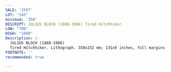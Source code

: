 ```yaml
---
SALE: '2557'
LOT: "145"
minimum: '350'
DESCRIPT: JULIUS BLOCH (1888-1966) Tired Hitchhiker.
LOW: "700"
HIGH: "1000"
Description: |-
  JULIUS BLOCH (1888-1966)
  Tired Hitchhiker. Lithograph. 350x232 mm; 13¾x9 inches, full margins. Edition of 40. Signed, titled, dedicated and inscribed "Ed. 40" in pencil, lower margin. 1937.A very good impression.Bloch was born in Germany, but immigrated with his family to Philadelphia as a child. He studied at the Pennsylvania Museum and School of Industrial Art and the Pennsylvania Academy of Fine Arts. Growing up amongst financial hardships, he chose to focus his artistic career on depicting the difficult social realities around him, even as there was a broader interest in modernism among artistic circles. His work produced during the Depression was especially poignant, illustrating the emotional toll many people underwent during that time. He was among the artists employed by the federal government, joining when the Public Works of Art Project was first formed.
FOOTNOTE: ''
recommended: true

---
```

